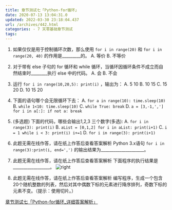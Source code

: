```yaml
---
title: 章节测试七「Python-for循环」
date: 2020-07-13 13:04:31.0
updated: 2022-03-30 23:18:04.437
url: /archives/442.html
categories: - 7 天零基础章节测试
tags: 
---
```




1.  如果仅仅是用于控制循环次数，那么使用 `for i in range(20)` 和 `for i in range(20, 40)` 的作用是\_\_\_\_\_\_\_\_\_的。 A. 等价 B. 不等价
    
2.  对于带有 else 子句的 for 循环和 while 循环，当循环因循环条件不成立而自然结束时\_\_\_\_\_\_\_\_执行 else 中的代码。 A. 会 B. 不会
    
3.  运行 `for i in range(10,20,5): print(i)` ，输出为： A. 5 10 B. 10 15 C. 15 20 D. 10 15 20
    
4.  下面的语句哪个会无限循环下去： A. `for a in range(10): time.sleep(10)` B. `while 1<10: time.sleep(10)` C. `while True: break` D. `a = [3,-1,','] for i in a[:]: if not a: break`
    
5.  (多选题) 下面的代码，哪些会输出1,2,3 三个数字(多选): A. `for i in range(3): print(i)` B. `aList = [0,1,2] for i in aList: print(i+1)` C. `i = 1 while i < 3: print(i) i+=1` D. `for i in range(3): print(i+1)`
    
6.  此题无需在线作答，请在纸上作答后查看答案解析 Python 3.x语句 `for i in range(3):print(i, end=',')` 的输出结果为\_\_\_\_\_\_\_\_\_\_\_\_\_\_\_\_\_\_\_\_\_。
    
7.  此题无需在线作答，请在纸上作答后查看答案解析 下面程序的执行结果是\_\_\_\_\_\_\_\_\_\_\_\_\_\_\_\_\_\_。 ![right](https://images-aiyc-1301641396.cos.ap-guangzhou.myqcloud.com/20200713130308.png)
    
8.  此题无需在线作答，请在纸上作答后查看答案解析 编写程序，生成一个包含20个随机整数的列表，然后对其中偶数下标的元素进行降序排列，奇数下标的元素不变。（提示：使用切片。）
    

[章节测试七「Python-for循环\_详细答案解析」](https://www.bornforthis.cn/632.html)